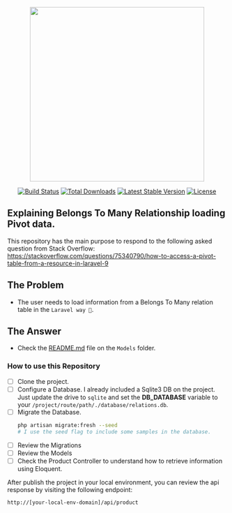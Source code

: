 <p align="center"><a href="https://laravel.com" target="_blank"><img src="https://raw.githubusercontent.com/laravel/art/master/logo-lockup/5%20SVG/2%20CMYK/1%20Full%20Color/laravel-logolockup-cmyk-red.svg" width="400"></a></p>

<p align="center">
<a href="https://travis-ci.org/laravel/framework"><img src="https://travis-ci.org/laravel/framework.svg" alt="Build Status"></a>
<a href="https://packagist.org/packages/laravel/framework"><img src="https://img.shields.io/packagist/dt/laravel/framework" alt="Total Downloads"></a>
<a href="https://packagist.org/packages/laravel/framework"><img src="https://img.shields.io/packagist/v/laravel/framework" alt="Latest Stable Version"></a>
<a href="https://packagist.org/packages/laravel/framework"><img src="https://img.shields.io/packagist/l/laravel/framework" alt="License"></a>
</p>

## Explaining Belongs To Many Relationship loading Pivot data.

This repository has the main purpose to respond to the following asked question from Stack Overflow:
https://stackoverflow.com/questions/75340790/how-to-access-a-pivot-table-from-a-resource-in-laravel-9

## The Problem
- The user needs to load information from a Belongs To Many relation table in the `Laravel way 🙂`.

## The Answer
- Check the [README.md](https://github.com/ricardov03/btm-pivot-relations/tree/main/app/Models) file on the `Models` folder.

### How to use this Repository
- [ ] Clone the project.
- [ ] Configure a Database. I already included a Sqlite3 DB on the project. Just update the drive to `sqlite` and set the **DB_DATABASE** variable to your `/project/route/path/./database/relations.db`.
- [ ] Migrate the Database.
  ```bash
  php artisan migrate:fresh --seed
  # I use the seed flag to include some samples in the database.
  ```
- [ ] Review the Migrations
- [ ] Review the Models
- [ ] Check the Product Controller to understand how to retrieve information using Eloquent.
 
After publish the project in your local environment, you can review the api response by visiting the following endpoint:
```
http://[your-local-env-domain]/api/product
```
